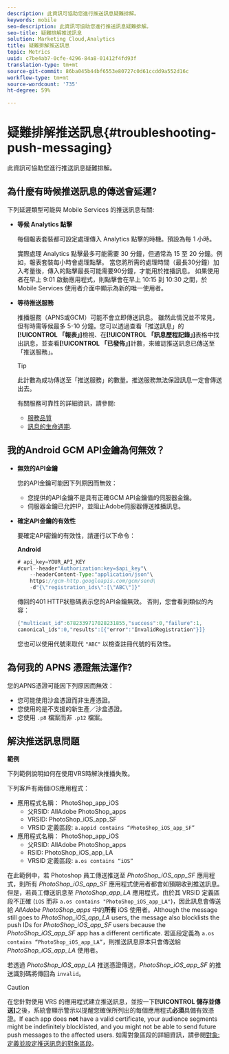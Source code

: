 ```yaml
---
description: 此資訊可協助您進行推送訊息疑難排解。
keywords: mobile
seo-description: 此資訊可協助您進行推送訊息疑難排解。
seo-title: 疑難排解推送訊息
solution: Marketing Cloud,Analytics
title: 疑難排解推送訊息
topic: Metrics
uuid: c7be4ab7-0cfe-4296-84a8-01412f4fd93f
translation-type: tm+mt
source-git-commit: 86ba045b44bf6553e80727c0d61ccdd9a552d16c
workflow-type: tm+mt
source-wordcount: '735'
ht-degree: 59%

---
```



# 疑難排解推送訊息{#troubleshooting-push-messaging}

此資訊可協助您進行推送訊息疑難排解。

## 為什麼有時候推送訊息的傳送會延遲?

下列延遲類型可能與 Mobile Services 的推送訊息有關:

* **等候 Analytics 點擊**

   每個報表套裝都可設定處理傳入 Analytics 點擊的時機。預設為每 1 小時。

   實際處理 Analytics 點擊最多可能需要 30 分鐘，但通常為 15 至 20 分鐘。例如，報表套裝每小時會處理點擊。 當您將所需的處理時間（最長30分鐘）加入考量後，傳入的點擊最長可能需要90分鐘，才能用於推播訊息。 如果使用者在早上 9:01 啟動應用程式，則點擊會在早上 10:15 到 10:30 之間，於 Mobile Services 使用者介面中顯示為新的唯一使用者。

* **等待推送服務**

   推播服務（APNS或GCM）可能不會立即傳送訊息。 雖然此情況並不常見，但有時需等候最多 5-10 分鐘。您可以透過查看「推送訊息」的&#x200B;**[!UICONTROL 「報表」]**&#x200B;檢視、在&#x200B;**[!UICONTROL 「訊息歷程記錄」]**&#x200B;表格中找出訊息，並查看&#x200B;**[!UICONTROL 「已發佈」]**&#x200B;計數，來確認推送訊息已傳送至「推送服務」。

   >[!TIP]
   >
   >此計數為成功傳送至「推送服務」的數量。推送服務無法保證訊息一定會傳送出去。

   有關服務可靠性的詳細資訊，請參閱:

   * [服務品質](https://developer.apple.com/library/content/documentation/NetworkingInternet/Conceptual/RemoteNotificationsPG/APNSOverview.html#//apple_ref/doc/uid/TP40008194-CH8-SW5l)
   * [訊息的生命週期](https://developers.google.com/cloud-messaging/concept-options#lifetime).

## 我的Android GCM API金鑰為何無效？

* **無效的API金鑰**

   您的API金鑰可能因下列原因而無效：

   * 您提供的API金鑰不是具有正確GCM API金鑰值的伺服器金鑰。
   * 伺服器金鑰已允許IP，並阻止Adobe伺服器傳送推播訊息。

* **確定API金鑰的有效性**

   要確定API密鑰的有效性，請運行以下命令：

   **Android**

   ```java
   # api_key=YOUR_API_KEY
   #curl--header"Authorization:key=$api_key"\
       --headerContent-Type:"application/json"\ 
       https://gcm-http.googleapis.com/gcm/send\
       -d"{\"registration_ids\":[\"ABC\"]}"
   ```

   傳回的401 HTTP狀態碼表示您的API金鑰無效。 否則，您會看到類似的內容：

   ```java
   {"multicast_id":6782339717028231855,"success":0,"failure":1,
   canonical_ids":0,"results":[{"error":"InvalidRegistration"}]}
   ```

   您也可以使用代號來取代 `"ABC"` 以檢查註冊代號的有效性。

## 為何我的 APNS 憑證無法運作?

您的APNS憑證可能因下列原因而無效：

* 您可能使用沙盒憑證而非生產憑證。
* 您使用的是不支援的新生產／沙盒憑證。
* 您使用 `.p8` 檔案而非 `.p12` 檔案。

## 解決推送訊息問題

**範例**

下列範例說明如何在使用VRS時解決推播失敗。

下列客戶有兩個iOS應用程式：

* 應用程式名稱： PhotoShop_app_iOS
   * 父RSID: AllAdobe PhotoShop_apps
   * VRSID: PhotoShop_iOS_app_SF
   * VRSID 定義區段: `a.appid contains “PhotoShop_iOS_app_SF”`
* 應用程式名稱： PhotoShop_app_iOS
   * 父RSID: AllAdobe PhotoShop_apps
   * RSID: PhotoShop_iOS_app_LA
   * VRSID 定義區段: `a.os contains “iOS”`

在此範例中，若 Photoshop 員工傳送推送至 *PhotoShop_iOS_app_SF* 應用程式，則所有 *PhotoShop_iOS_app_SF* 應用程式使用者都會如預期收到推送訊息。但是，若員工傳送訊息至 *PhotoShop_app_LA* 應用程式，由於其 VRSID 定義區段不正確 (`iOS` 而非 `a.os contains "PhotoShop_iOS_app_LA"`)，因此訊息會傳送給 *AllAdobe PhotoShop_apps* 中的&#x200B;**所有** iOS 使用者。Although the message still goes to *PhotoShop_iOS_app_LA* users, the message also blocklists the push IDs for *PhotoShop_iOS_app_SF* users because the *PhotoShop_iOS_app_SF* app has a different certificate. 若區段定義為 `a.os contains “PhotoShop_iOS_app_LA”`，則推送訊息原本只會傳送給 *PhotoShop_iOS_app_LA* 使用者。

若透過 *PhotoShop_IOS_app_LA* 推送憑證傳送，*PhotoShop_iOS_app_SF* 的推送識別碼將傳回為 `invalid`。

>[!CAUTION]
>
>在您針對使用 VRS 的應用程式建立推送訊息，並按一下&#x200B;**[!UICONTROL 儲存並傳送]**&#x200B;之後，系統會顯示警示以提醒您確保所列出的每個應用程式&#x200B;**必須**&#x200B;具備有效憑證。If each app does **not** have a valid certificate, your audience segments might be indefinitely blocklisted, and you might not be able to send future push messages to the affected users. 如需對象區段的詳細資訊，請參閱[對象: 定義並設定推送訊息的對象區段](/help/using/in-app-messaging/t-create-push-message/c-audience-push-message.md)。
